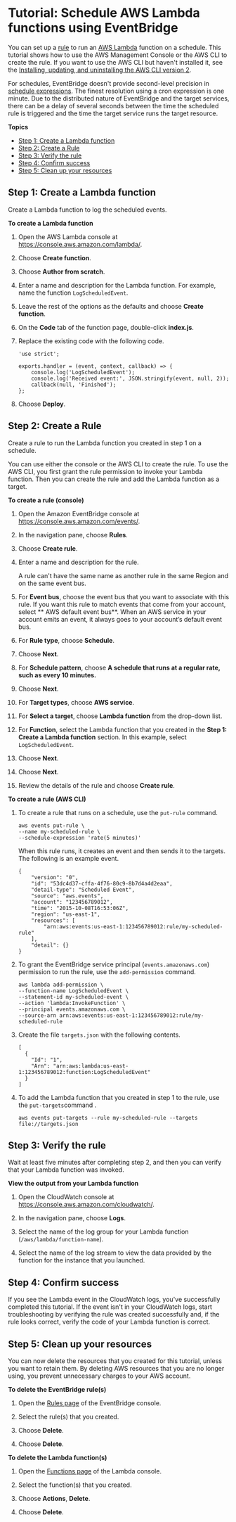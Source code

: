 # Tutorial: Schedule AWS Lambda functions using EventBridge<a name="eb-run-lambda-schedule"></a>

You can set up a [rule](eb-rules.md) to run an [AWS Lambda](https://docs.aws.amazon.com/lambda/latest/dg/welcome.html) function on a schedule\. This tutorial shows how to use the AWS Management Console or the AWS CLI to create the rule\. If you want to use the AWS CLI but haven't installed it, see the [Installing, updating, and uninstalling the AWS CLI version 2](https://docs.aws.amazon.com/cli/latest/userguide/install-cliv2.html)\.

For schedules, EventBridge doesn't provide second\-level precision in [schedule expressions](eb-create-rule-schedule.md)\. The finest resolution using a cron expression is one minute\. Due to the distributed nature of EventBridge and the target services, there can be a delay of several seconds between the time the scheduled rule is triggered and the time the target service runs the target resource\. 

**Topics**
+ [Step 1: Create a Lambda function](#eb-create-lambda-function)
+ [Step 2: Create a Rule](#eb-schedule-create-rule)
+ [Step 3: Verify the rule](#eb-schedule-test-rule)
+ [Step 4: Confirm success](#success)
+ [Step 5: Clean up your resources](#cleanup)

## Step 1: Create a Lambda function<a name="eb-create-lambda-function"></a>

Create a Lambda function to log the scheduled events\. 

**To create a Lambda function**

1. Open the AWS Lambda console at [https://console\.aws\.amazon\.com/lambda/](https://console.aws.amazon.com/lambda/)\.

1. Choose **Create function**\.

1. Choose **Author from scratch**\.

1. Enter a name and description for the Lambda function\. For example, name the function `LogScheduledEvent`\.

1. Leave the rest of the options as the defaults and choose **Create function**\.

1. On the **Code** tab of the function page, double\-click **index\.js**\.

1. Replace the existing code with the following code\.

   ```
   'use strict';
   
   exports.handler = (event, context, callback) => {
       console.log('LogScheduledEvent');
       console.log('Received event:', JSON.stringify(event, null, 2));
       callback(null, 'Finished');
   };
   ```

1. Choose **Deploy**\.

## Step 2: Create a Rule<a name="eb-schedule-create-rule"></a>

Create a rule to run the Lambda function you created in step 1 on a schedule\.

You can use either the console or the AWS CLI to create the rule\. To use the AWS CLI, you first grant the rule permission to invoke your Lambda function\. Then you can create the rule and add the Lambda function as a target\.

**To create a rule \(console\)**

1. Open the Amazon EventBridge console at [https://console\.aws\.amazon\.com/events/](https://console.aws.amazon.com/events/)\.

1. In the navigation pane, choose **Rules**\.

1. Choose **Create rule**\.

1. Enter a name and description for the rule\.

   A rule can't have the same name as another rule in the same Region and on the same event bus\.

1. For **Event bus**, choose the event bus that you want to associate with this rule\. If you want this rule to match events that come from your account, select ** AWS default event bus**\. When an AWS service in your account emits an event, it always goes to your account’s default event bus\.

1. For **Rule type**, choose **Schedule**\.

1. Choose **Next**\.

1. For **Schedule pattern**, choose **A schedule that runs at a regular rate, such as every 10 minutes\.**

1. Choose **Next**\.

1. For **Target types**, choose **AWS service**\.

1. For **Select a target**, choose **Lambda function** from the drop\-down list\.

1. For **Function**, select the Lambda function that you created in the **Step 1: Create a Lambda function** section\. In this example, select `LogScheduledEvent`\.

1. Choose **Next**\.

1. Choose **Next**\.

1. Review the details of the rule and choose **Create rule**\.

**To create a rule \(AWS CLI\)**

1. To create a rule that runs on a schedule, use the  `put-rule` command\.

   ```
   aws events put-rule \
   --name my-scheduled-rule \
   --schedule-expression 'rate(5 minutes)'
   ```

   When this rule runs, it creates an event and then sends it to the targets\. The following is an example event\.

   ```
   {
       "version": "0",
       "id": "53dc4d37-cffa-4f76-80c9-8b7d4a4d2eaa",
       "detail-type": "Scheduled Event",
       "source": "aws.events",
       "account": "123456789012",
       "time": "2015-10-08T16:53:06Z",
       "region": "us-east-1",
       "resources": [
           "arn:aws:events:us-east-1:123456789012:rule/my-scheduled-rule"
       ],
       "detail": {}
   }
   ```

1. To grant the EventBridge service principal \(`events.amazonaws.com`\) permission to run the rule, use the  `add-permission` command\.

   ```
   aws lambda add-permission \
   --function-name LogScheduledEvent \
   --statement-id my-scheduled-event \
   --action 'lambda:InvokeFunction' \
   --principal events.amazonaws.com \
   --source-arn arn:aws:events:us-east-1:123456789012:rule/my-scheduled-rule
   ```

1. Create the file `targets.json` with the following contents\.

   ```
   [
     {
       "Id": "1", 
       "Arn": "arn:aws:lambda:us-east-1:123456789012:function:LogScheduledEvent"
     }
   ]
   ```

1. To add the Lambda function that you created in step 1 to the rule, use the  `put-targets`command \.

   ```
   aws events put-targets --rule my-scheduled-rule --targets file://targets.json
   ```

## Step 3: Verify the rule<a name="eb-schedule-test-rule"></a>

Wait at least five minutes after completing step 2, and then you can verify that your Lambda function was invoked\.

**View the output from your Lambda function**

1. Open the CloudWatch console at [https://console\.aws\.amazon\.com/cloudwatch/](https://console.aws.amazon.com/cloudwatch/)\.

1. In the navigation pane, choose **Logs**\.

1. Select the name of the log group for your Lambda function \(`/aws/lambda/function-name`\)\.

1. Select the name of the log stream to view the data provided by the function for the instance that you launched\.

## Step 4: Confirm success<a name="success"></a>

If you see the Lambda event in the CloudWatch logs, you've successfully completed this tutorial\. If the event isn't in your CloudWatch logs, start troubleshooting by verifying the rule was created successfully and, if the rule looks correct, verify the code of your Lambda function is correct\.

## Step 5: Clean up your resources<a name="cleanup"></a>

You can now delete the resources that you created for this tutorial, unless you want to retain them\. By deleting AWS resources that you are no longer using, you prevent unnecessary charges to your AWS account\.

**To delete the EventBridge rule\(s\)**

1. Open the [Rules page](https://console.aws.amazon.com/events/home#/rule) of the EventBridge console\.

1. Select the rule\(s\) that you created\.

1. Choose **Delete**\.

1. Choose **Delete**\.

**To delete the Lambda function\(s\)**

1. Open the [Functions page](https://console.aws.amazon.com/lambda/home#/functions) of the Lambda console\.

1. Select the function\(s\) that you created\.

1. Choose **Actions**, **Delete**\.

1. Choose **Delete**\.

